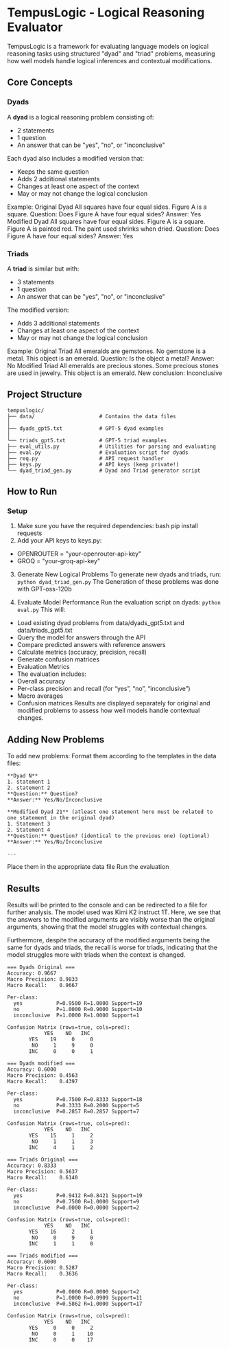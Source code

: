 # TempusLogic - Logical Reasoning Evaluator

TempusLogic is a framework for evaluating language models on logical reasoning tasks using structured "dyad" and "triad" problems, measuring how well models handle logical inferences and contextual modifications.

## Core Concepts

### Dyads

A **dyad** is a logical reasoning problem consisting of:
- 2 statements
- 1 question
- An answer that can be "yes", "no", or "inconclusive"

Each dyad also includes a modified version that:
- Keeps the same question
- Adds 2 additional statements
- Changes at least one aspect of the context
- May or may not change the logical conclusion

Example:
Original Dyad
All squares have four equal sides.
Figure A is a square. Question: Does Figure A have four equal sides? Answer: Yes
Modified Dyad
All squares have four equal sides.
Figure A is a square.
Figure A is painted red.
The paint used shrinks when dried. Question: Does Figure A have four equal sides? Answer: Yes

### Triads

A **triad** is similar but with:
- 3 statements
- 1 question
- An answer that can be "yes", "no", or "inconclusive"

The modified version:
- Adds 3 additional statements
- Changes at least one aspect of the context
- May or may not change the logical conclusion

Example:
Original Triad
All emeralds are gemstones.
No gemstone is a metal.
This object is an emerald. Question: Is the object a metal? Answer: No
Modified Triad
All emeralds are precious stones.
Some precious stones are used in jewelry.
This object is an emerald. New conclusion: Inconclusive

## Project Structure
```
tempuslogic/
├── data/                     # Contains the data files
│
├── dyads_gpt5.txt            # GPT-5 dyad examples
│
└── triads_gpt5.txt           # GPT-5 triad examples
├── eval_utils.py             # Utilities for parsing and evaluating
├── eval.py                   # Evaluation script for dyads
├── req.py                    # API request handler
├── keys.py                   # API keys (keep private!)
└── dyad_triad_gen.py         # Dyad and Triad generator script
```
## How to Run

### Setup

1. Make sure you have the required dependencies:
   bash
   pip install requests
2. Add your API keys to keys.py:
- OPENROUTER = "your-openrouter-api-key"
- GROQ = "your-groq-api-key"
3. Generate New Logical Problems
To generate new dyads and triads, run:
```python dyad_triad_gen.py```
The Generation of these problems was done with GPT-oss-120b

4. Evaluate Model Performance
Run the evaluation script on dyads:
`python eval.py`
This will:
- Load existing dyad problems from data/dyads_gpt5.txt and data/triads_gpt5.txt
- Query the model for answers through the API
- Compare predicted answers with reference answers
- Calculate metrics (accuracy, precision, recall)
- Generate confusion matrices
- Evaluation Metrics
- The evaluation includes:
- Overall accuracy
- Per-class precision and recall (for “yes”, “no”, “inconclusive”)
- Macro averages
- Confusion matrices
Results are displayed separately for original and modified problems to assess how well models handle contextual changes.

## Adding New Problems
To add new problems:
Format them according to the templates in the data files:
```
**Dyad N**
1. statement 1
2. statement 2
**Question:** Question?
**Answer:** Yes/No/Inconclusive

**Modified Dyad 21** (atleast one statement here must be related to one statement in the original dyad)
1. Statement 3
2. Statement 4
**Question:** Question? (identical to the previous one) (optional)
**Answer:** Yes/No/Inconclusive

---
```
Place them in the appropriate data file
Run the evaluation

## Results

Results will be printed to the console and can be redirected to a file for further analysis.
The model used was Kimi K2 instruct 1T. Here, we see that the answers to the modified arguments are visibly worse than the original arguments, showing that the model struggles with contextual changes.

Furthermore, despite the accuracy of the modified arguments being the same for dyads and triads, the recall is worse for triads, indicating that the model struggles more with triads when the context is changed.
```
=== Dyads Original ===
Accuracy: 0.9667
Macro Precision: 0.9833
Macro Recall:    0.9667

Per-class:
  yes           P=0.9500 R=1.0000 Support=19
  no            P=1.0000 R=0.9000 Support=10
  inconclusive  P=1.0000 R=1.0000 Support=1

Confusion Matrix (rows=true, cols=pred):
            YES    NO   INC
       YES    19     0     0
        NO     1     9     0
       INC     0     0     1

=== Dyads modified ===
Accuracy: 0.6000
Macro Precision: 0.4563
Macro Recall:    0.4397

Per-class:
  yes           P=0.7500 R=0.8333 Support=18
  no            P=0.3333 R=0.2000 Support=5
  inconclusive  P=0.2857 R=0.2857 Support=7

Confusion Matrix (rows=true, cols=pred):
            YES    NO   INC
       YES    15     1     2
        NO     1     1     3
       INC     4     1     2

=== Triads Original ===
Accuracy: 0.8333
Macro Precision: 0.5637
Macro Recall:    0.6140

Per-class:
  yes           P=0.9412 R=0.8421 Support=19
  no            P=0.7500 R=1.0000 Support=9
  inconclusive  P=0.0000 R=0.0000 Support=2

Confusion Matrix (rows=true, cols=pred):
            YES    NO   INC
       YES    16     2     1
        NO     0     9     0
       INC     1     1     0

=== Triads modified ===
Accuracy: 0.6000
Macro Precision: 0.5287
Macro Recall:    0.3636

Per-class:
  yes           P=0.0000 R=0.0000 Support=2
  no            P=1.0000 R=0.0909 Support=11
  inconclusive  P=0.5862 R=1.0000 Support=17

Confusion Matrix (rows=true, cols=pred):
            YES    NO   INC
       YES     0     0     2
        NO     0     1    10
       INC     0     0    17
```
